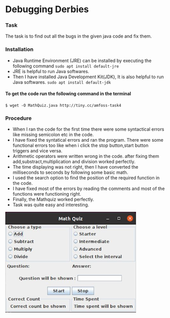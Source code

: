 # Debugging Derbies

### Task
The task is to find out all the bugs in the given java code and fix them.

### Installation

* Java Runtime Environment (JRE) can be installed by executing the following command
` sudo apt install default-jre `
* JRE is helpful to run Java softwares.
* Then I have installed Java Development Kit(JDK), It is also helpful to run Java softwares.
` sudo apt install default-jdk `

#### To get the code run the following command in the terminal
`$ wget -O MathQuiz.java http://tiny.cc/amfoss-task4`

### Procedure
* When I ran the code for the first time there were some syntactical errors like missing semicolon etc in the code.
* I have fixed the syntatical errors and ran the program. There were some functional errors too like when i click the stop button,start button triggers and vice versa.
* Arithmetic operators were written wrong in the code. after fixing them add,substract,multiplication and division worked perfectly.
* The time displaying was not right, then I have converted the milliseconds to seconds by following some basic math.
* I used the search option to find the position of the required function in the code.
* I have fixed most of the errors by reading the comments and most of the functions were functioning right.
* Finally, the Mathquiz worked perfectly.
* Task was quite easy and interesting.

![MathQuiz](https://github.com/adarshreddy-g/amfoss-tasks/blob/master/task-04/dderb.JPG?raw=true)

